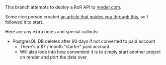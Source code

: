 This branch attempts to deploy a RoR API to [render.com](https://render.com/).

Some nice person created [an article that guides you through this](https://betterprogramming.pub/how-to-deploy-an-api-only-ruby-on-rails-application-to-render-6012a19ba2cd), so I followed it to start.

Here are any extra notes and special callouts:

- PostgresQL DB deletes after 90 days if not converted to paid account
  - There's a $7 / month "starter" paid account
  - Will also look into how convenient it is to simply start another project on render and port the data over
